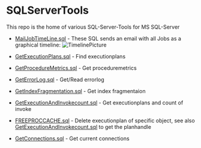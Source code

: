 # SQLServerTools
This repo is the home of various SQL-Server-Tools for MS SQL-Server

- [MailJobTimeLine.sql](../master/MailJobTimeLine.sql) - These SQL sends an email with all Jobs as a graphical timeline:
![TimelinePicture](https://github.com/Thomas-S-B/SQLServerTools/blob/master/Images/Timeline_sql.jpg) 

- [GetExecutionPlans.sql](../master/GetExecutionPlans.sql) - Find executionplans

- [GetProcedureMetrics.sql](../master/GetProcedureMetrics.sql) - Get proceduremetrics

- [GetErrorLog.sql](../master/GetErrorLog.sql) - Get/Read errorlog

- [GetIndexFragmentation.sql](../master/GetIndexFragmentation.sql) - Get index fragmentaion

- [GetExecutionAndInvokecount.sql](../master/GetExecutionAndInvokecount.sql) - Get executionplans and count of invoke

- [FREEPROCCACHE.sql](../master/FREEPROCCACHE.sql) - Delete executionplan of specific object, see also [GetExecutionAndInvokecount.sql](../master/GetExecutionAndInvokecount.sql) to get the planhandle

- [GetConnections.sql](../master/GetConnections.sql) - Get current connections
